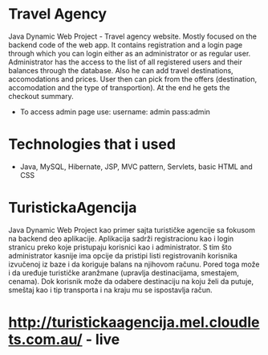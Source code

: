 # Travel Agency
Java Dynamic Web Project - Travel agency website. 
Mostly focused on the backend code of the web app. It contains registration and a login page through
which you can login either as an administrator or as regular user. 
Administrator has the access to the list of all registered users and their balances through the 
database. Also he can add travel destinations, accomodations and prices.
User then can pick from the offers (destination, accomodation and the type of transportion).
At the end he gets the checkout summary.
- To access admin page use:
username: admin
pass:admin

# Technologies that i used
- Java, MySQL, Hibernate, JSP, MVC pattern, Servlets, basic HTML and CSS


# TuristickaAgencija
Java Dynamic Web Project kao primer sajta turističke agencije sa fokusom na backend deo aplikacije.
Aplikacija sadrži registracionu kao i login stranicu preko koje pristupaju korisnici kao i
administrator. S tim što administrator kasnije ima opcije da pristipi listi registrovanih korisnika
izvučenoj iz baze i da koriguje balans na njihovom računu. Pored toga može i da uređuje turističke
aranžmane (upravlja destinacijama, smestajem, cenama). Dok korisnik može da odabere destinaciju na
koju želi da putuje, smeštaj kao i tip transporta i na kraju mu se ispostavlja račun.

# http://turistickaagencija.mel.cloudlets.com.au/ - live



